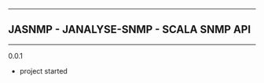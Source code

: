 ------------------------------------------------------------------
JASNMP - JANALYSE-SNMP - SCALA SNMP API
------------------------------------------------------------------

------------------------------------------------------------------
0.0.1
 - project started

